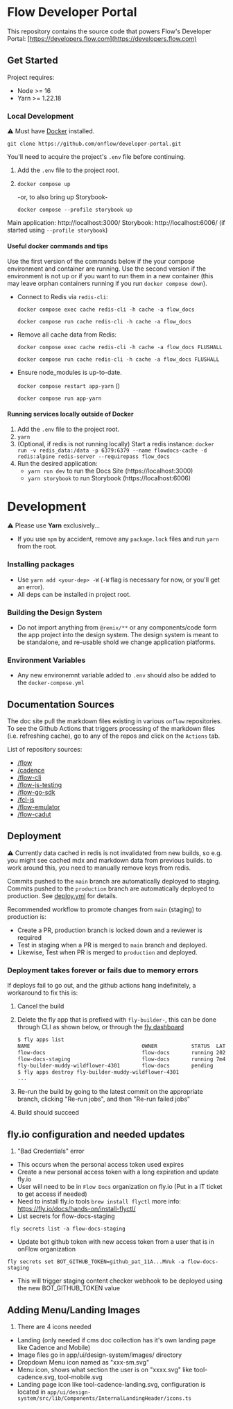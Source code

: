 # Flow Developer Portal

This repository contains the source code that powers Flow's Developer Portal: [https://developers.flow.com](https://developers.flow.com)

## Get Started

Project requires:

- Node >= 16
- Yarn >= 1.22.18

### Local Development

⚠️ Must have [Docker](https://docs.docker.com/get-docker/) installed.

```
git clone https://github.com/onflow/developer-portal.git
```

You'll need to acquire the project's `.env` file before continuing.

1. Add the `.env` file to the project root.
1. `docker compose up`

   -or, to also bring up Storybook-

   `docker compose --profile storybook up`

Main application: http://localhost:3000/
Storybook: http://localhost:6006/ (if started using `--profile storybook`)

#### Useful docker commands and tips

Use the first version of the commands below if the your compose environment and container are running. Use the second version if the environment is not up or if you want to run them in a new container (this may leave orphan containers running if you run `docker compose down`).

- Connect to Redis via `redis-cli`:

  `docker compose exec cache redis-cli -h cache -a flow_docs`

  `docker compose run cache redis-cli -h cache -a flow_docs`

- Remove all cache data from Redis:

  `docker compose exec cache redis-cli -h cache -a flow_docs FLUSHALL`

  `docker compose run cache redis-cli -h cache -a flow_docs FLUSHALL`

- Ensure node_modules is up-to-date.

  `docker compose restart app-yarn` ()

  `docker compose run app-yarn`

#### Running services locally outside of Docker

1. Add the `.env` file to the project root.
2. `yarn`
3. (Optional, if redis is not running locally) Start a redis instance: `docker run -v redis_data:/data -p 6379:6379 --name flowdocs-cache -d redis:alpine redis-server --requirepass flow_docs`
4. Run the desired application:
   - `yarn run dev` to run the Docs Site (https://localhost:3000)
   - `yarn storybook` to run Storybook (https://localhost:6006)

# Development

⚠️ Please use **Yarn** exclusively...

- If you use `npm` by accident, remove any `package.lock` files and run `yarn` from the root.

### Installing packages

- Use `yarn add <your-dep> -W` (`-W` flag is necessary for now, or you'll get an error).
- All deps can be installed in project root.

### Building the Design System

- Do not import anything from `@remix/**` or any components/code form the app project into the design system. The design system is meant to be standalone, and re-usable shold we change application platforms.

### Environment Variables

- Any new environemnt variable added to `.env` should also be added to the `docker-compose.yml`

## Documentation Sources

The doc site pull the markdown files existing in various `onflow` repositories. To see the Github Actions that triggers processing of the markdown files (i.e. refreshing cache), go to any of the repos and click on the `Actions` tab.

List of repository sources:

- [/flow](https://github.com/onflow/flow)
- [/cadence](https://github.com/onflow/cadence)
- [/flow-cli](https://github.com/onflow/flow-cli)
- [/flow-js-testing](https://github.com/onflow/flow-js-testing)
- [/flow-go-sdk](https://github.com/onflow/flow-go-sdk)
- [/fcl-js](https://github.com/onflow/fcl-js)
- [/flow-emulator](https://github.com/onflow/flow-emulator)
- [/flow-cadut](https://github.com/onflow/flow-cadut)

## Deployment

⚠ Currently data cached in redis is not invalidated from new builds, so e.g. you might see cached mdx and markdown data from previous builds. to work around this, you need to manually remove keys from redis.

Commits pushed to the `main` branch are automatically deployed to staging. Commits pushed to the `production` branch are automatically deployed to production. See [deploy.yml](.github/workflows/deploy.yml) for details.

Recommended workflow to promote changes from `main` (staging) to production is:

- Create a PR, production branch is locked down and a reviewer is required
- Test in staging when a PR is merged to `main` branch and deployed.
- Likewise, Test when PR is merged to `production` and deployed.

### Deployment takes forever or fails due to memory errors

If deploys fail to go out, and the github actions hang indefinitely, a workaround to fix this is:

1. Cancel the build
1. Delete the fly app that is prefixed with `fly-builder-`, this can be done through CLI as shown below, or through the [fly dashboard](https://fly.io/dashboard/flow-docs)

   ```bash
   $ fly apps list
   NAME                                    OWNER           STATUS  LATEST DEPLOY
   flow-docs                               flow-docs       running 2022-06-22T00:07:40Z
   flow-docs-staging                       flow-docs       running 7m45s ago
   fly-builder-muddy-wildflower-4301       flow-docs       pending
   $ fly apps destroy fly-builder-muddy-wildflower-4301
   ...
   ```

1. Re-run the build by going to the latest commit on the appropriate branch, clicking "Re-run jobs", and then "Re-run failed jobs"
1. Build should succeed

## fly.io configuration and needed updates

1. "Bad Credentials" error

- This occurs when the personal access token used expires
- Create a new personal access token with a long expiration and update fly.io
- User will need to be in `Flow Docs` organization on fly.io (Put in a IT ticket to get access if needed)
- Need to install fly.io tools `brew install flyctl` more info: https://fly.io/docs/hands-on/install-flyctl/
- List secrets for flow-docs-staging

```
 fly secrets list -a flow-docs-staging
```

- Update bot github token with new access token from a user that is in onFlow organization

```
fly secrets set BOT_GITHUB_TOKEN=github_pat_11A...MVuk -a flow-docs-staging
```

- This will trigger staging content checker webhook to be deployed using the new BOT_GITHUB_TOKEN value

## Adding Menu/Landing Images

1. There are 4 icons needed

- Landing (only needed if cms doc collection has it's own landing page like Cadence and Mobile)
- Image files go in app/ui/design-system/images/ directory
- Dropdown Menu icon named as "xxx-sm.svg"
- Menu icon, shows what section the user is on "xxxx.svg" like tool-cadence.svg, tool-mobile.svg
- Landing page icon like tool-cadence-landing.svg, configuration is located in `app/ui/design-system/src/lib/Components/InternalLandingHeader/icons.ts`
